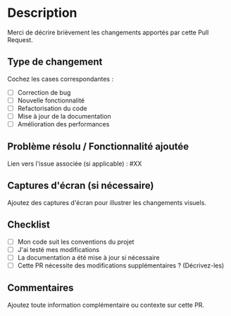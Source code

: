 # Description
Merci de décrire brièvement les changements apportés par cette Pull Request.

## Type de changement
Cochez les cases correspondantes :
- [ ] Correction de bug  
- [ ] Nouvelle fonctionnalité  
- [ ] Refactorisation du code  
- [ ] Mise à jour de la documentation  
- [ ] Amélioration des performances  

## Problème résolu / Fonctionnalité ajoutée
Lien vers l'issue associée (si applicable) : #XX

## Captures d'écran (si nécessaire)
Ajoutez des captures d'écran pour illustrer les changements visuels.

## Checklist
- [ ] Mon code suit les conventions du projet  
- [ ] J'ai testé mes modifications  
- [ ] La documentation a été mise à jour si nécessaire  
- [ ] Cette PR nécessite des modifications supplémentaires ? (Décrivez-les)  

## Commentaires
Ajoutez toute information complémentaire ou contexte sur cette PR.
